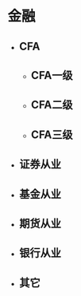 # 金融
* ## CFA
    * ## CFA一级
    * ## CFA二级
    * ## CFA三级
* ## 证券从业
* ## 基金从业
* ## 期货从业
* ## 银行从业
* ## 其它
